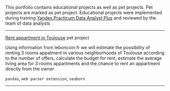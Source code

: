 This portfolio contains educational projects as well as pet projects. Pet projects are marked as pet project. Educational projects were implemented during training <a href="https://practicum.yandex.ru/promo/long-courses/data-analyst">Yandex.Practicum Data Analyst Plus</a> and reviewed by the team of data analysts
 <hr>
<a href="https://github.com/EkaterinaTerentyeva/data_analyst_portfolio/blob/main/Rent%20apartment%20Toulouse.ipynb">Rent appartment in Toulouse</a>  pet project

Using information from leboncoin.fr we will estimate the possibility of renting 3 rooms appatment in various neighborhoods of Toulouse according to the number of offers, calculate the budget for rent, estimate the average living area for 3 rooms appartments and  the chance to rent an appartment directly from the owner

`pandas`, `web parser extension`, `seaborn`
 <hr>
